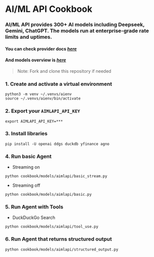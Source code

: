 # AI/ML API Cookbook

### AI/ML API provides 300+ AI models including Deepseek, Gemini, ChatGPT. The models run at enterprise-grade rate limits and uptimes.

#### You can check provider docs [_here_](https://docs.aimlapi.com/?utm_source=agno&utm_medium=github&utm_campaign=integration)
#### And models overview is [_here_](https://aimlapi.com/models/?utm_source=agno&utm_medium=github&utm_campaign=integration)

> Note: Fork and clone this repository if needed

### 1. Create and activate a virtual environment

```shell
python3 -m venv ~/.venvs/aienv
source ~/.venvs/aienv/bin/activate
```

### 2. Export your `AIMLAPI_API_KEY`

```shell
export AIMLAPI_API_KEY=***
```

### 3. Install libraries

```shell
pip install -U openai ddgs duckdb yfinance agno
```

### 4. Run basic Agent

- Streaming on

```shell
python cookbook/models/aimlapi/basic_stream.py
```

- Streaming off

```shell
python cookbook/models/aimlapi/basic.py
```

### 5. Run Agent with Tools

- DuckDuckGo Search

```shell
python cookbook/models/aimlapi/tool_use.py
```

### 6. Run Agent that returns structured output

```shell
python cookbook/models/aimlapi/structured_output.py
```

